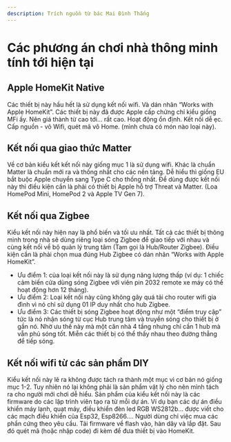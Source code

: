 ```yaml
---
description: Trích nguồn từ bác Mai Đình Thắng
---
```


# Các phương án chơi nhà thông minh tính tới hiện tại

## Apple HomeKit Native

Các thiết bị này hầu hết là sử dụng kết nối wifi. Và dán nhãn “Works with Apple HomeKit”. Các thiết bị này đã được Apple cấp chứng chỉ kiểu giống MFi ấy. Nên giá thành từ cao tới… rất cao. Hoạt động ổn định. Kết nối dễ ẹc. Cấp nguồn - vô Wifi, quét mã vô Home. (mình chưa có món nào loại này).

## Kết nối qua giao thức Matter

Về cơ bản kiểu kết kết nối này giống mục 1 là sử dụng wifi. Khác là chuẩn Matter là chuẩn mới ra và thống nhất cho các nền tảng. Dễ hiểu thì giống EU bắt buộc Apple chuyển sang Type C cho thống nhất. Để dùng được kết nối này thì điều kiện cần là phải có thiết bị Apple hỗ trợ Threat và Matter. (Loa HomePod Mini, HomePod 2 và Apple TV Gen 7).

## Kết nối qua Zigbee

Kiểu kết nối này hiện nay là phổ biến và tối ưu nhất. Tất cả các thiết bị thông minh trong nhà sẽ dùng riêng loại sóng Zigbee để giao tiếp với nhau và cùng kết nối về bộ quản lý trung tâm (Tạm gọi là Hub/Router Zigbee). Điều kiện cần là phải chọn mua đúng Hub Zigbee có dán nhãn “Works with Apple HomeKit”.

* Ưu điểm 1: của loại kết nối này là sử dụng năng lượng thấp (ví dụ: 1 chiếc cảm biến cửa dùng sóng Zigbee với viên pin 2032 remote xe máy có thể hoạt động hơn 12 tháng).
* Ưu điểm 2: Loại kết nối này cũng không gây quá tải cho router wifi gia đình vì nó chỉ sử dụng 01 IP duy nhất cho hub Zigbee.
* Ưu điểm 3: Các thiết bị sóng Zigbee hoạt động như một “điểm truy cập” tức là nó nhận sóng từ cục Hub trung tâm và truyền sóng cho thiết bị ở gần nó. Nhờ ưu thế này mà một căn nhà 4 tầng nhưng chỉ cần 1 hub mà vẫn phủ sóng tốt. Miễn các thiết bị có thể thấy nhau theo đường thẳng để tiếp sóng.

## Kết nối wifi từ các sản phẩm DIY

Kiểu kết nối này lẽ ra không được tách ra thành một mục vì cơ bản nó giống mục 1-2. Tuy nhiên nó lại không phải là sản phẩm vật lý cho nên mình tách ra cho người mới chơi dễ hiểu. Sản phẩm của kiểu kết nối này là các firmware do các lập trình viên tạo ra từ mỗi dự án. Ví dụ bạn các dự án điều khiển máy lạnh, quạt máy, điều khiển đèn led RGB WS2812b… được viết cho các mạch điều khiển của Esp32, Esp8266…. Người dùng chỉ việc mua các phần cứng theo yêu cầu. Tải firmware về flash vào, hàn dây và lắp đặt. Sau đó quét mã (hoặc nhập code) đi kèm để đưa thiết bị vào HomeKit.

